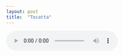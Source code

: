 ```yaml
---
layout: post
title:  "Tocatta"
---
```


<audio controls="controls" autoplay>
    <source src="{{ "/assets/tocatta.m4a" | absolute_path}}" type="audio/mp4" >
</audio>
